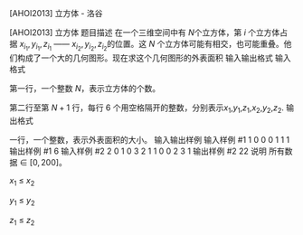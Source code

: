 



[AHOI2013] 立方体 - 洛谷














[AHOI2013] 立方体
题目描述
在一个三维空间中有 $N$个立方体，第 $i$ 个立方体占据 $x_{i_1},y_{i_1},z_{i_1}$ —— $x_{i_2}, y_{i_2}, z_{i_2}$的位置。这 $N$ 个立方体可能有相交，也可能重叠。他们构成了一个大的几何图形。现在求这个几何图形的外表面积
输入输出格式
输入格式

第一行，一个整数 $N$，表示立方体的个数。

第二行至第 $N+1$ 行，每行 $6$ 个用空格隔开的整数，分别表示$x_1$,$y_1$,$z_1$,$x_2$,$y_2$,$z_2$. 
输出格式

一行，一个整数，表示外表面积的大小。
输入输出样例
输入样例 #1
1
0 0 0 1 1 1
输出样例 #1
6
输入样例 #2
2 
0 1 0 3 2 1
1 0 0 2 3 1
输出样例 #2
22
说明
所有数据 $\in~[0,200]$。

$x_1~\leq~x_2$

$y_1~\leq~y_2$

$z_1~\leq~z_2$








